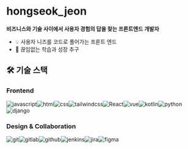 # hongseok_jeon
**비즈니스와 기술 사이에서 사용자 경험의 답을 찾는 프론트엔드 개발자**
- 💡 사용자 니즈를 코드로 풀어가는 프론트 엔드
- 🎯 끊임없는 학습과 성장 추구

## 🛠 기술 스택 

### Frontend
<img src="https://img.shields.io/badge/javascript-%23323330.svg?style=for-the-badge&logo=javascript&logoColor=%23F7DF1E" alt="javascript"/><img src="https://img.shields.io/badge/html5-%23E34F26.svg?style=for-the-badge&logo=html5&logoColor=white" alt="html"><img src="https://img.shields.io/badge/css3-%231572B6.svg?style=for-the-badge&logo=css3&logoColor=white" alt="css"/><img src="https://img.shields.io/badge/tailwindcss-%2338B2AC.svg?style=for-the-badge&logo=tailwind-css&logoColor=white" alt="tailwindcss"/><img src="https://img.shields.io/badge/react-%2320232a.svg?style=for-the-badge&logo=react&logoColor=%2361DAFB" alt="React"/><img src="https://img.shields.io/badge/vuejs-%2335495e.svg?style=for-the-badge&logo=vuedotjs&logoColor=%234FC08D" alt="vue"/><img src="https://img.shields.io/badge/kotlin-%237F52FF.svg?style=for-the-badge&logo=kotlin&logoColor=white" alt="kotlin"/><img src="https://img.shields.io/badge/python-3670A0?style=for-the-badge&logo=python&logoColor=ffdd54" alt="python"/><img src="https://img.shields.io/badge/django-%23092E20.svg?style=for-the-badge&logo=django&logoColor=white" alt="django"/>

### Design & Collaboration

<img src="https://img.shields.io/badge/git-%23F05033.svg?style=for-the-badge&logo=git&logoColor=white" alt="git"/><img src="https://img.shields.io/badge/gitlab-%23181717.svg?style=for-the-badge&logo=gitlab&logoColor=white" alt="gitlab"/><img src="https://img.shields.io/badge/github-%23121011.svg?style=for-the-badge&logo=github&logoColor=white" alt="github"/><img src="https://img.shields.io/badge/jenkins-%232C5263.svg?style=for-the-badge&logo=jenkins&logoColor=white" alt="jenkins"/><img src="https://img.shields.io/badge/jira-%230A0FFF.svg?style=for-the-badge&logo=jira&logoColor=white" alt="jira" /><img src="https://img.shields.io/badge/figma-%23F24E1E.svg?style=for-the-badge&logo=figma&logoColor=white" alt="figma"/>


